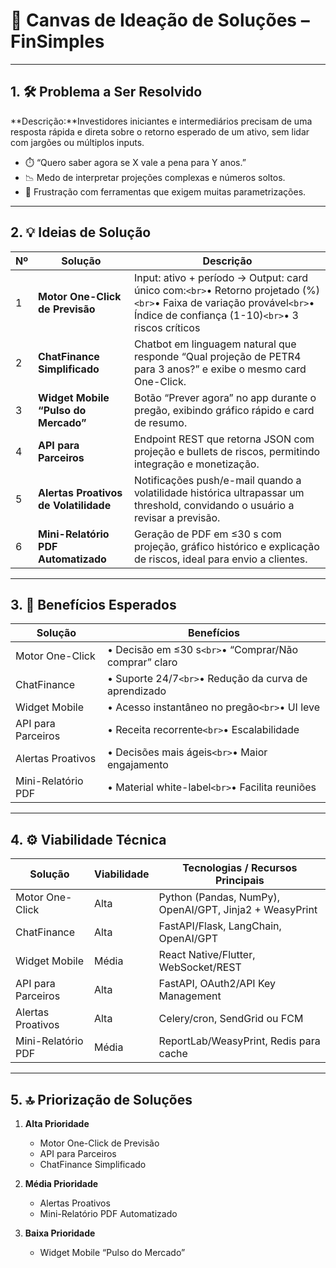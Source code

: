 # 🎨 Canvas de Ideação de Soluções – FinSimples

---

## 1. 🛠️ Problema a Ser Resolvido

**Descrição:**Investidores iniciantes e intermediários precisam de uma resposta rápida e direta sobre o retorno esperado de um ativo, sem lidar com jargões ou múltiplos inputs.

- ⏱️ “Quero saber agora se X vale a pena para Y anos.”
- 📉 Medo de interpretar projeções complexas e números soltos.
- 💸 Frustração com ferramentas que exigem muitas parametrizações.

---

## 2. 💡 Ideias de Solução

| Nº | Solução                                    | Descrição                                                                                                                                                                                     |
| --- | -------------------------------------------- | ----------------------------------------------------------------------------------------------------------------------------------------------------------------------------------------------- |
| 1   | **Motor One-Click de Previsão**       | Input: ativo + período → Output: card único com:`<br>`• Retorno projetado (%)`<br>`• Faixa de variação provável`<br>`• Índice de confiança (1-10)`<br>`• 3 riscos críticos |
| 2   | **ChatFinance Simplificado**           | Chatbot em linguagem natural que responde “Qual projeção de PETR4 para 3 anos?” e exibe o mesmo card One-Click.                                                                             |
| 3   | **Widget Mobile “Pulso do Mercado”** | Botão “Prever agora” no app durante o pregão, exibindo gráfico rápido e card de resumo.                                                                                                   |
| 4   | **API para Parceiros**                 | Endpoint REST que retorna JSON com projeção e bullets de riscos, permitindo integração e monetização.                                                                                     |
| 5   | **Alertas Proativos de Volatilidade**  | Notificações push/e-mail quando a volatilidade histórica ultrapassar um threshold, convidando o usuário a revisar a previsão.                                                              |
| 6   | **Mini-Relatório PDF Automatizado**   | Geração de PDF em ≤30 s com projeção, gráfico histórico e explicação de riscos, ideal para envio a clientes.                                                                           |

---

## 3. 🎯 Benefícios Esperados

| Solução           | Benefícios                                                    |
| ------------------- | -------------------------------------------------------------- |
| Motor One-Click     | • Decisão em ≤30 s`<br>`• “Comprar/Não comprar” claro |
| ChatFinance         | • Suporte 24/7`<br>`• Redução da curva de aprendizado    |
| Widget Mobile       | • Acesso instantâneo no pregão`<br>`• UI leve            |
| API para Parceiros  | • Receita recorrente`<br>`• Escalabilidade                 |
| Alertas Proativos   | • Decisões mais ágeis`<br>`• Maior engajamento           |
| Mini-Relatório PDF | • Material white-label`<br>`• Facilita reuniões           |

---

## 4. ⚙️ Viabilidade Técnica

| Solução           | Viabilidade | Tecnologias / Recursos Principais                       |
| ------------------- | ----------- | ------------------------------------------------------- |
| Motor One-Click     | Alta        | Python (Pandas, NumPy), OpenAI/GPT, Jinja2 + WeasyPrint |
| ChatFinance         | Alta        | FastAPI/Flask, LangChain, OpenAI/GPT                    |
| Widget Mobile       | Média      | React Native/Flutter, WebSocket/REST                    |
| API para Parceiros  | Alta        | FastAPI, OAuth2/API Key Management                      |
| Alertas Proativos   | Alta        | Celery/cron, SendGrid ou FCM                            |
| Mini-Relatório PDF | Média      | ReportLab/WeasyPrint, Redis para cache                  |

---

## 5. 🔝 Priorização de Soluções

1. **Alta Prioridade**

   - Motor One-Click de Previsão
   - API para Parceiros
   - ChatFinance Simplificado
2. **Média Prioridade**

   - Alertas Proativos
   - Mini-Relatório PDF Automatizado
3. **Baixa Prioridade**

   - Widget Mobile “Pulso do Mercado”
